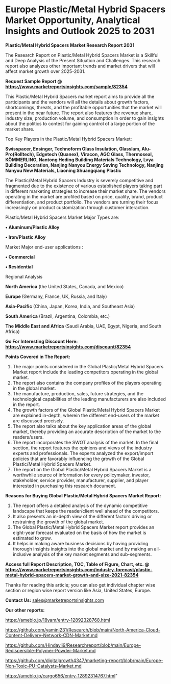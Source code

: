 # Europe Plastic/Metal Hybrid Spacers Market Opportunity, Analytical Insights and Outlook 2025 to 2031

<strong>Plastic/Metal Hybrid Spacers Market Research Report 2031</strong>

The Research Report on Plastic/Metal Hybrid Spacers Market is a Skillful and Deep Analysis of the Present Situation and Challenges. This research report also analyzes other important trends and market drivers that will affect market growth over 2025-2031.

<strong>Request Sample Report @ <a href=https://www.marketreportsinsights.com/sample/82354>https://www.marketreportsinsights.com/sample/82354</a></strong>

This Plastic/Metal Hybrid Spacers market report aims to provide all the participants and the vendors will all the details about growth factors, shortcomings, threats, and the profitable opportunities that the market will present in the near future. The report also features the revenue share, industry size, production volume, and consumption in order to gain insights about the politics to contest for gaining control of a large portion of the market share.

Top Key Players in the Plastic/Metal Hybrid Spacers Market:

<strong>Swisspacer, Ensinger, Technoform Glass Insulation, Glasslam, Alu-Pro(Rolltech), Edgetech (Quanex), Viracon, AGC Glass, Thermoseal, KÖMMERLING, Nantong Heding Building Materials Technology, Lvya Building Decoration, Nanjing Nanyou Energy Saving Technology, Nanjing Nanyou New Materials, Liaoning Shuangqiang Plastic</strong>

The Plastic/Metal Hybrid Spacers Industry is severely competitive and fragmented due to the existence of various established players taking part in different marketing strategies to increase their market share. The vendors operating in the market are profiled based on price, quality, brand, product differentiation, and product portfolio. The vendors are turning their focus increasingly on product customization through customer interaction.

Plastic/Metal Hybrid Spacers Market Major Types are:

<strong>• Aluminum/Plastic Alloy

• Iron/Plastic Alloy</strong>

Market Major end-user applications :

<strong>• Commercial

• Residential</strong>

Regional Analysis

</u><strong><b>North America</b></strong> (the United States, Canada, and Mexico)

<strong><b>Europe </b></strong>(Germany, France, UK, Russia, and Italy)

<strong><b>Asia-Pacific</b></strong> (China, Japan, Korea, India, and Southeast Asia)

<strong><b>South America</b></strong> (Brazil, Argentina, Colombia, etc.)

<strong><b>The Middle East and Africa</b></strong> (Saudi Arabia, UAE, Egypt, Nigeria, and South Africa)

<strong>Go For Interesting Discount Here: <a href=https://www.marketreportsinsights.com/discount/82354>https://www.marketreportsinsights.com/discount/82354</a></strong>

<strong>Points Covered in The Report:</strong>
<ol>
  <li>The major points considered in the Global Plastic/Metal Hybrid Spacers Market report include the leading competitors operating in the global market.</li>
  <li>The report also contains the company profiles of the players operating in the global market.</li>
  <li>The manufacture, production, sales, future strategies, and the technological capabilities of the leading manufacturers are also included in the report.</li>
  <li>The growth factors of the Global Plastic/Metal Hybrid Spacers Market are explained in-depth, wherein the different end-users of the market are discussed precisely.</li>
  <li>The report also talks about the key application areas of the global market, thereby providing an accurate description of the market to the readers/users.</li>
  <li>The report incorporates the SWOT analysis of the market. In the final section, the report features the opinions and views of the industry experts and professionals. The experts analyzed the export/import policies that are favorably influencing the growth of the Global Plastic/Metal Hybrid Spacers Market.</li>
  <li>The report on the Global Plastic/Metal Hybrid Spacers Market is a worthwhile source of information for every policymaker, investor, stakeholder, service provider, manufacturer, supplier, and player interested in purchasing this research document.</li>
</ol>
<strong>Reasons for Buying Global Plastic/Metal Hybrid Spacers Market Report:</strong>

<ol>
  <li>The report offers a detailed analysis of the dynamic competitive landscape that keeps the reader/client well ahead of the competitors.</li>
  <li>It also presents an in-depth view of the different factors driving or restraining the growth of the global market.</li>
  <li>The Global Plastic/Metal Hybrid Spacers Market report provides an eight-year forecast evaluated on the basis of how the market is estimated to grow.</li>
  <li>It helps in making aware business decisions by having providing thorough insights insights into the global market and by making an all-inclusive analysis of the key market segments and sub-segments.</li>
</ol>
<strong>Access full Report Description, TOC, Table of Figure, Chart, etc. @ <a href=https://www.marketreportsinsights.com/industry-forecast/plastic-metal-hybrid-spacers-market-growth-and-size-2021-82354>https://www.marketreportsinsights.com/industry-forecast/plastic-metal-hybrid-spacers-market-growth-and-size-2021-82354</a></strong>


Thanks for reading this article; you can also get individual chapter wise section or region wise report version like Asia, United States, Europe.

<strong>Contact Us:</strong>
sales@marketreportsinsights.com

<strong>Our other reports:</strong>

<a href=https://ameblo.jp/18yam/entry-12892328768.html>https://ameblo.jp/18yam/entry-12892328768.html</a>

<a href=https://github.com/yamini231/Research/blob/main/North-America-Cloud-Content-Delivery-Network-CDN-Market.md>https://github.com/yamini231/Research/blob/main/North-America-Cloud-Content-Delivery-Network-CDN-Market.md</a>

<a href=https://github.com/Hindavii9/Researchreport/blob/main/Europe-Redispersible-Polymer-Powder-Market.md>https://github.com/Hindavii9/Researchreport/blob/main/Europe-Redispersible-Polymer-Powder-Market.md</a>

<a href=https://github.com/digitalgrowth4347/marketing-report/blob/main/Europe-Non-Toxic-PU-Catalysts-Market.md>https://github.com/digitalgrowth4347/marketing-report/blob/main/Europe-Non-Toxic-PU-Catalysts-Market.md</a>

<a href=https://ameblo.jp/cargo656/entry-12892314767.html>https://ameblo.jp/cargo656/entry-12892314767.html</a>"
